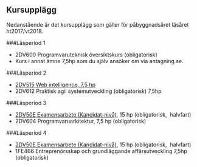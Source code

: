 ## Kursupplägg
Nedanstående är det kursupplägg som gäller för påbyggnadsåret läsåret ht2017/vt2018.

###Läsperiod 1

* 2DV600 Programvaruteknisk översiktskurs (obligatorisk)
* Kurs i annat ämne 7,5hp som du själv ansöker om via antagning.se.

###Läsperiod 2

* [2DV515 Web intelligence, 7,5 hp](//coursepress.lnu.se/kurs/web-intelligence/)
* 2DV612 Praktisk agil systemutveckling (obligatorisk) 7,5hp

###Läsperiod 3

* [2DV50E Examensarbete (Kandidat-nivå)](//coursepress.lnu.se/kurs/examensarbete-kandidatniva/), 15 hp (obligatorisk,  halvfart)
* 2DV604 Programvaruarkitektur, 7,5 hp (obligatorisk)

###Läsperiod 4

* [2DV50E Examensarbete (Kandidat-nivå)](//coursepress.lnu.se/kurs/examensarbete-kandidatniva/), 15 hp (obligatorisk,  halvfart)
* 1FE466 Entreprenörsskap och grundläggande affärsutveckling 7,5hp (obligatorisk)
